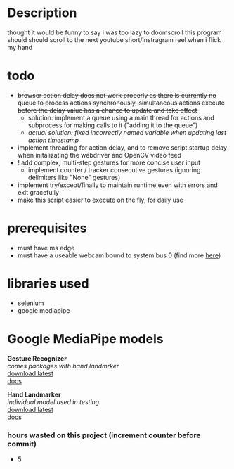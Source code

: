 # Description
thought it would be funny to say i was too lazy to doomscroll
this program should should scroll to the next youtube short/instragram reel when i flick my hand

# todo
- ~~browser action delay does not work properly as there is currently no queue to process actions synchronously, simultaneous actions execute before the delay value has a chance to update and take effect~~
    - solution: implement a queue using a main thread for actions and subprocess for making calls to it ("adding it to the queue")
    - *actual solution: fixed incorrectly named variable when updating last action timestamp*
- implement threading for action delay, and to remove script startup delay when initalizating the webdriver and OpenCV video feed
- ! add complex, multi-step gestures for more concise user input
    - implement counter / tracker consecutive gestures (ignoring delimiters like "None" gestures)
- implement try/except/finally to maintain runtime even with errors and exit gracefully
- make this script easier to execute on the fly, for daily use

# prerequisites
- must have ms edge
- must have a useable webcam bound to system bus 0 (find more [here](https://www.google.com/search?q=how+does+opencv+index+input+devices))

# libraries used
- selenium
- google mediapipe

# Google MediaPipe models
**Gesture Recognizer**\
*comes packages with hand landmrker*\
[download latest](https://storage.googleapis.com/mediapipe-models/gesture_recognizer/gesture_recognizer/float16/latest/gesture_recognizer.task)\
[docs](https://ai.google.dev/edge/mediapipe/solutions/vision/gesture_recognizer)

**Hand Landmarker**\
*individual model used in testing*\
[download latest](https://storage.googleapis.com/mediapipe-models/hand_landmarker/hand_landmarker/float16/latest/hand_landmarker.task)\
[docs](https://ai.google.dev/edge/mediapipe/solutions/vision/hand_landmarker)




### hours wasted on this project (increment counter before commit)
- 5